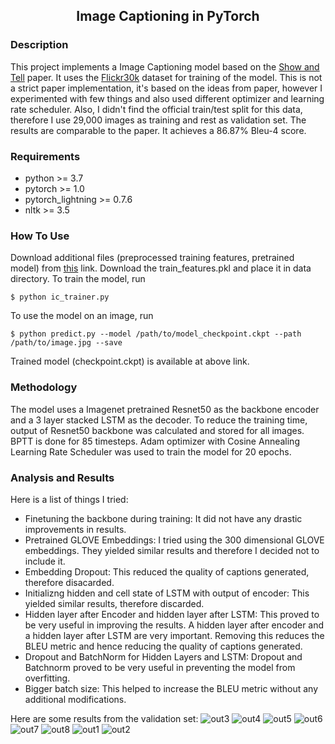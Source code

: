 <div align="center">
<h2>Image Captioning in PyTorch</h2>
</div>


### Description
This project implements a Image Captioning model based on the [Show and Tell](https://arxiv.org/abs/1411.4555) paper. It uses the [Flickr30k](https://www.kaggle.com/hsankesara/flickr-image-dataset) dataset for training of the model. This is not a strict paper implementation, it's based on the ideas from paper, however I experimented with few things and also used different optimizer and learning rate scheduler. Also, I didn't find the official train/test split for this data, therefore I use 29,000 images as training and rest as validation set. The results are comparable to the paper. It achieves a 86.87% Bleu-4 score.

### Requirements
* python >= 3.7
* pytorch >= 1.0
* pytorch_lightning >= 0.7.6
* nltk  >= 3.5

### How To Use
Download additional files (preprocessed training features, pretrained model) from [this](https://drive.google.com/drive/folders/1uUqVk-XXTviQsTpSlZ79gtzEKMIdZqWC?usp=sharing) link. Download the train_features.pkl and place it in data directory.
To train the model, run
```
$ python ic_trainer.py
```
To use the model on an image, run
```
$ python predict.py --model /path/to/model_checkpoint.ckpt --path /path/to/image.jpg --save
```
Trained model (checkpoint.ckpt) is available at above link.

### Methodology
The model uses a Imagenet pretrained Resnet50 as the backbone encoder and a 3 layer stacked LSTM as the decoder. To reduce the training time, output of Resnet50 backbone was calculated and stored for all images. BPTT is done for 85 timesteps. Adam optimizer with Cosine Annealing Learning Rate Scheduler was used to train the model for 20 epochs.

### Analysis and Results
Here is a list of things I tried:
* Finetuning the backbone during training: It did not have any drastic improvements in results.
* Pretrained GLOVE Embeddings: I tried using the 300 dimensional GLOVE embeddings. They yielded similar results and therefore I decided not to include it.
* Embedding Dropout: This reduced the quality of captions generated, therefore disacarded.
* Initializng hidden and cell state of LSTM with output of encoder: This yielded similar results, therefore discarded.
* Hidden layer after Encoder and hidden layer after LSTM: This proved to be very useful in improving the results. A hidden layer after encoder and a hidden layer after LSTM are very important. Removing this reduces the BLEU metric and hence reducing the quality of captions generated.
* Dropout and BatchNorm for Hidden Layers and LSTM: Dropout and Batchnorm proved to be very useful in preventing the model from overfitting.
* Bigger batch size: This helped to increase the BLEU metric without any additional modifications. 

Here are some results from the validation set:
![out3](data/sample_output/output_6774537791.jpg)
![out4](data/sample_output/output_6823644581.jpg)
![out5](data/sample_output/output_7034902683.jpg)
![out6](data/sample_output/output_7162943359.jpg)
![out7](data/sample_output/output_7444755272.jpg)
![out8](data/sample_output/output_7520828522.jpg)
![out1](data/sample_output/output_753578547.jpg)
![out2](data/sample_output/output_989754491.jpg)


